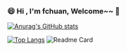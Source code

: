 ### 😄 Hi  , I'm fchuan, Welcome~~ 👋





[![Anurag's GitHub stats](https://github-readme-stats.vercel.app/api?username=fchuan-D&theme=buefy&count_private=true&show_icons=true&hide=contribs,prs&include_all_commits=true)](https://github.com/anuraghazra/github-readme-stats)

[![Top Langs](https://github-readme-stats.vercel.app/api/top-langs/?username=fchuan-D&theme=buefy&&layout=compact&hide=html,css)](https://github.com/anuraghazra/github-readme-stats)     		 ![Readme Card](https://github-readme-stats.vercel.app/api/pin/?username=fchuan-D&repo=zinx&show_owner=true)[](https://github.com/fchuan-D/zinx)

